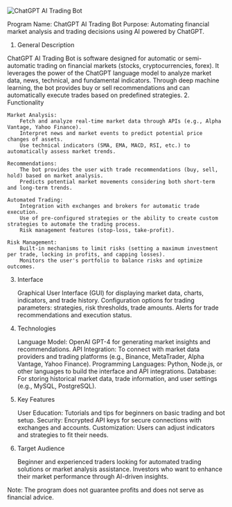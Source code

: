 ![ChatGPT AI Trading Bot](https://github.com/user-attachments/assets/b24ffb76-a717-4746-b7cc-aff3aaf1802b)

Program Name: ChatGPT AI Trading Bot
Purpose: Automating financial market analysis and trading decisions using AI powered by ChatGPT.
1. General Description

ChatGPT AI Trading Bot is software designed for automatic or semi-automatic trading on financial markets (stocks, cryptocurrencies, forex). It leverages the power of the ChatGPT language model to analyze market data, news, technical, and fundamental indicators. Through deep machine learning, the bot provides buy or sell recommendations and can automatically execute trades based on predefined strategies.
2. Functionality

    Market Analysis:
        Fetch and analyze real-time market data through APIs (e.g., Alpha Vantage, Yahoo Finance).
        Interpret news and market events to predict potential price changes of assets.
        Use technical indicators (SMA, EMA, MACD, RSI, etc.) to automatically assess market trends.

    Recommendations:
        The bot provides the user with trade recommendations (buy, sell, hold) based on market analysis.
        Predicts potential market movements considering both short-term and long-term trends.

    Automated Trading:
        Integration with exchanges and brokers for automatic trade execution.
        Use of pre-configured strategies or the ability to create custom strategies to automate the trading process.
        Risk management features (stop-loss, take-profit).

    Risk Management:
        Built-in mechanisms to limit risks (setting a maximum investment per trade, locking in profits, and capping losses).
        Monitors the user's portfolio to balance risks and optimize outcomes.

3. Interface

    Graphical User Interface (GUI) for displaying market data, charts, indicators, and trade history.
    Configuration options for trading parameters: strategies, risk thresholds, trade amounts.
    Alerts for trade recommendations and execution status.

4. Technologies

    Language Model: OpenAI GPT-4 for generating market insights and recommendations.
    API Integration: To connect with market data providers and trading platforms (e.g., Binance, MetaTrader, Alpha Vantage, Yahoo Finance).
    Programming Languages: Python, Node.js, or other languages to build the interface and API integrations.
    Database: For storing historical market data, trade information, and user settings (e.g., MySQL, PostgreSQL).

5. Key Features

    User Education: Tutorials and tips for beginners on basic trading and bot setup.
    Security: Encrypted API keys for secure connections with exchanges and accounts.
    Customization: Users can adjust indicators and strategies to fit their needs.

6. Target Audience

    Beginner and experienced traders looking for automated trading solutions or market analysis assistance.
    Investors who want to enhance their market performance through AI-driven insights.

Note: The program does not guarantee profits and does not serve as financial advice.
